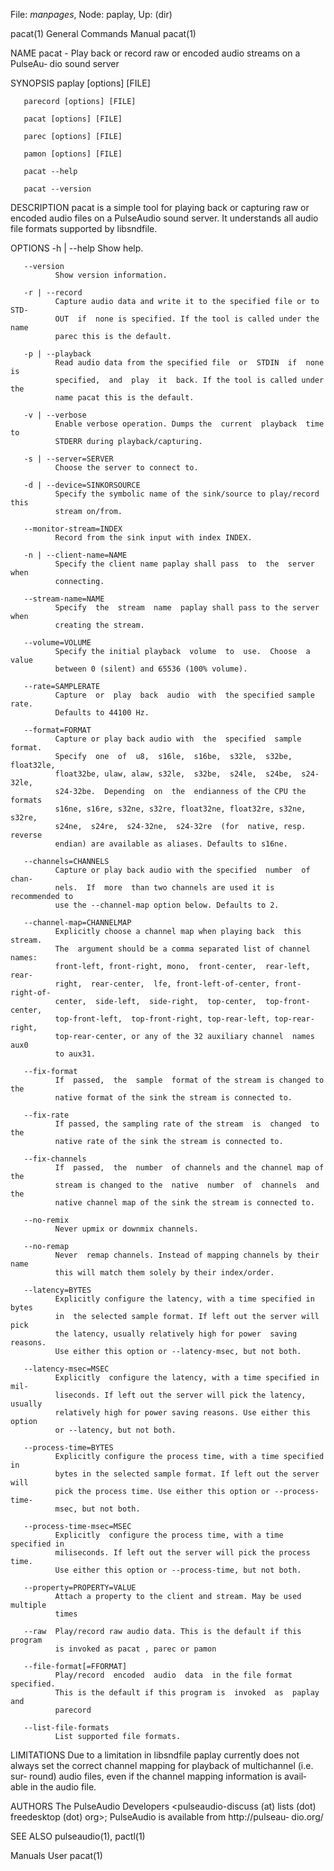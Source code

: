 File: *manpages*,  Node: paplay,  Up: (dir)

pacat(1)                    General Commands Manual                   pacat(1)



NAME
       pacat  - Play back or record raw or encoded audio streams on a PulseAu‐
       dio sound server

SYNOPSIS
       paplay [options] [FILE]

       parecord [options] [FILE]

       pacat [options] [FILE]

       parec [options] [FILE]

       pamon [options] [FILE]

       pacat --help

       pacat --version

DESCRIPTION
       pacat is a simple tool for playing back or  capturing  raw  or  encoded
       audio files on a PulseAudio sound server. It understands all audio file
       formats supported by libsndfile.

OPTIONS
       -h | --help
              Show help.

       --version
              Show version information.

       -r | --record
              Capture audio data and write it to the specified file or to STD‐
              OUT  if  none is specified. If the tool is called under the name
              parec this is the default.

       -p | --playback
              Read audio data from the specified file  or  STDIN  if  none  is
              specified,  and  play  it  back. If the tool is called under the
              name pacat this is the default.

       -v | --verbose
              Enable verbose operation. Dumps the  current  playback  time  to
              STDERR during playback/capturing.

       -s | --server=SERVER
              Choose the server to connect to.

       -d | --device=SINKORSOURCE
              Specify the symbolic name of the sink/source to play/record this
              stream on/from.

       --monitor-stream=INDEX
              Record from the sink input with index INDEX.

       -n | --client-name=NAME
              Specify the client name paplay shall pass  to  the  server  when
              connecting.

       --stream-name=NAME
              Specify  the  stream  name  paplay shall pass to the server when
              creating the stream.

       --volume=VOLUME
              Specify the initial playback  volume  to  use.  Choose  a  value
              between 0 (silent) and 65536 (100% volume).

       --rate=SAMPLERATE
              Capture  or  play  back  audio  with  the specified sample rate.
              Defaults to 44100 Hz.

       --format=FORMAT
              Capture or play back audio with  the  specified  sample  format.
              Specify  one  of  u8,  s16le,  s16be,  s32le,  s32be, float32le,
              float32be, ulaw, alaw, s32le,  s32be,  s24le,  s24be,  s24-32le,
              s24-32be.  Depending  on  the  endianness of the CPU the formats
              s16ne, s16re, s32ne, s32re, float32ne, float32re, s32ne,  s32re,
              s24ne,  s24re,  s24-32ne,  s24-32re  (for  native, resp. reverse
              endian) are available as aliases. Defaults to s16ne.

       --channels=CHANNELS
              Capture or play back audio with the specified  number  of  chan‐
              nels.  If  more  than two channels are used it is recommended to
              use the --channel-map option below. Defaults to 2.

       --channel-map=CHANNELMAP
              Explicitly choose a channel map when playing back  this  stream.
              The  argument should be a comma separated list of channel names:
              front-left, front-right, mono,  front-center,  rear-left,  rear-
              right,  rear-center,  lfe, front-left-of-center, front-right-of-
              center,  side-left,  side-right,  top-center,  top-front-center,
              top-front-left,  top-front-right, top-rear-left, top-rear-right,
              top-rear-center, or any of the 32 auxiliary channel  names  aux0
              to aux31.

       --fix-format
              If  passed,  the  sample  format of the stream is changed to the
              native format of the sink the stream is connected to.

       --fix-rate
              If passed, the sampling rate of the stream  is  changed  to  the
              native rate of the sink the stream is connected to.

       --fix-channels
              If  passed,  the  number  of channels and the channel map of the
              stream is changed to the  native  number  of  channels  and  the
              native channel map of the sink the stream is connected to.

       --no-remix
              Never upmix or downmix channels.

       --no-remap
              Never  remap channels. Instead of mapping channels by their name
              this will match them solely by their index/order.

       --latency=BYTES
              Explicitly configure the latency, with a time specified in bytes
              in  the selected sample format. If left out the server will pick
              the latency, usually relatively high for power  saving  reasons.
              Use either this option or --latency-msec, but not both.

       --latency-msec=MSEC
              Explicitly  configure the latency, with a time specified in mil‐
              liseconds. If left out the server will pick the latency, usually
              relatively high for power saving reasons. Use either this option
              or --latency, but not both.

       --process-time=BYTES
              Explicitly configure the process time, with a time specified  in
              bytes in the selected sample format. If left out the server will
              pick the process time. Use either this option or --process-time-
              msec, but not both.

       --process-time-msec=MSEC
              Explicitly  configure the process time, with a time specified in
              miliseconds. If left out the server will pick the process  time.
              Use either this option or --process-time, but not both.

       --property=PROPERTY=VALUE
              Attach a property to the client and stream. May be used multiple
              times

       --raw  Play/record raw audio data. This is the default if this  program
              is invoked as pacat , parec or pamon

       --file-format[=FFORMAT]
              Play/record  encoded  audio  data  in the file format specified.
              This is the default if this program is  invoked  as  paplay  and
              parecord

       --list-file-formats
              List supported file formats.

LIMITATIONS
       Due  to a limitation in libsndfile paplay currently does not always set
       the correct channel mapping for playback  of  multichannel  (i.e.  sur‐
       round)  audio  files, even if the channel mapping information is avail‐
       able in the audio file.

AUTHORS
       The  PulseAudio  Developers  <pulseaudio-discuss   (at)   lists   (dot)
       freedesktop  (dot)  org>;  PulseAudio is available from http://pulseau‐
       dio.org/

SEE ALSO
       pulseaudio(1), pactl(1)



Manuals                              User                             pacat(1)
